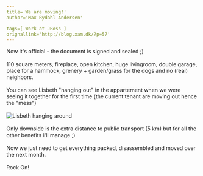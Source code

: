 ```yaml
---
title='We are moving!'
author='Max Rydahl Andersen'

tags=[ Work at JBoss ]
orignallink='http://blog.xam.dk/?p=57'
---
```

<div><p>Now it's official - the document is signed and sealed ;)
<br><br>
110 square meters, fireplace, open kitchen, huge livingroom, double garage, place for a hammock, grenery + garden/grass for the dogs and no (real) neighbors.
<br><br>
You can see Lisbeth "hanging out" in the appartement when we were seeing it together for the first time (the current tenant are moving out hence the "mess")
<br><br><img src="http://coppermine.xam.dk/albums/wpw-20070528/normal_IMG_6125.JPG" alt="Lisbeth hanging around"><br><br>
Only downside is the extra distance to public transport (5 km) but for all the other benefits i'll manage ;)
<br><br>
Now we just need to get everything packed, disassembled and moved over the next month.
<br><br>
Rock On!</p></div>

